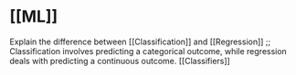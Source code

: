 # [[ML]]

Explain the difference between [[Classification]] and [[Regression]] ;; Classification involves predicting a categorical outcome, while regression deals with predicting a continuous outcome.
[[Classifiers]]